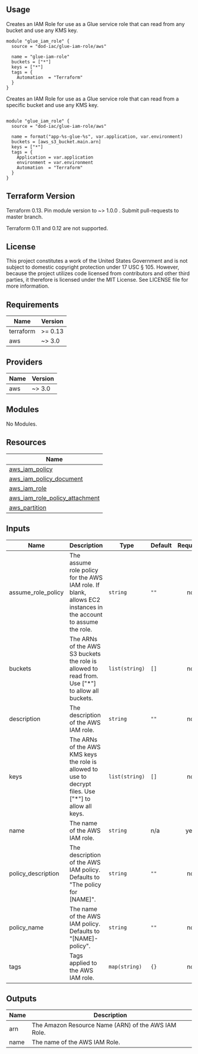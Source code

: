 <!-- BEGINNING OF PRE-COMMIT-TERRAFORM DOCS HOOK -->
## Usage

Creates an IAM Role for use as a Glue service role that can read from any bucket and use any KMS key.

```hcl
module "glue_iam_role" {
  source = "dod-iac/glue-iam-role/aws"

  name = "glue-iam-role"
  buckets = ["*"]
  keys = ["*"]
  tags = {
    Automation  = "Terraform"
  }
}
```

Creates an IAM Role for use as a Glue service role that can read from a specific bucket and use any KMS key.

```hcl

module "glue_iam_role" {
  source = "dod-iac/glue-iam-role/aws"

  name = format("app-%s-glue-%s", var.application, var.environment)
  buckets = [aws_s3_bucket.main.arn]
  keys = ["*"]
  tags = {
    Application = var.application
    environment = var.environment
    Automation  = "Terraform"
  }
}
```

## Terraform Version

Terraform 0.13. Pin module version to ~> 1.0.0 . Submit pull-requests to master branch.

Terraform 0.11 and 0.12 are not supported.

## License

This project constitutes a work of the United States Government and is not subject to domestic copyright protection under 17 USC § 105.  However, because the project utilizes code licensed from contributors and other third parties, it therefore is licensed under the MIT License.  See LICENSE file for more information.

## Requirements

| Name | Version |
|------|---------|
| terraform | >= 0.13 |
| aws | ~> 3.0 |

## Providers

| Name | Version |
|------|---------|
| aws | ~> 3.0 |

## Modules

No Modules.

## Resources

| Name |
|------|
| [aws_iam_policy](https://registry.terraform.io/providers/hashicorp/aws/latest/docs/resources/iam_policy) |
| [aws_iam_policy_document](https://registry.terraform.io/providers/hashicorp/aws/latest/docs/data-sources/iam_policy_document) |
| [aws_iam_role](https://registry.terraform.io/providers/hashicorp/aws/latest/docs/resources/iam_role) |
| [aws_iam_role_policy_attachment](https://registry.terraform.io/providers/hashicorp/aws/latest/docs/resources/iam_role_policy_attachment) |
| [aws_partition](https://registry.terraform.io/providers/hashicorp/aws/latest/docs/data-sources/partition) |

## Inputs

| Name | Description | Type | Default | Required |
|------|-------------|------|---------|:--------:|
| assume\_role\_policy | The assume role policy for the AWS IAM role.  If blank, allows EC2 instances in the account to assume the role. | `string` | `""` | no |
| buckets | The ARNs of the AWS S3 buckets the role is allowed to read from.  Use ["*"] to allow all buckets. | `list(string)` | `[]` | no |
| description | The description of the AWS IAM role. | `string` | `""` | no |
| keys | The ARNs of the AWS KMS keys the role is allowed to use to decrypt files.  Use ["*"] to allow all keys. | `list(string)` | `[]` | no |
| name | The name of the AWS IAM role. | `string` | n/a | yes |
| policy\_description | The description of the AWS IAM policy. Defaults to "The policy for [NAME]". | `string` | `""` | no |
| policy\_name | The name of the AWS IAM policy.  Defaults to "[NAME]-policy". | `string` | `""` | no |
| tags | Tags applied to the AWS IAM role. | `map(string)` | `{}` | no |

## Outputs

| Name | Description |
|------|-------------|
| arn | The Amazon Resource Name (ARN) of the AWS IAM Role. |
| name | The name of the AWS IAM Role. |
<!-- END OF PRE-COMMIT-TERRAFORM DOCS HOOK -->
